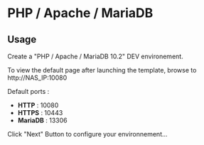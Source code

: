 PHP / Apache / MariaDB
=========

## Usage
Create a "PHP / Apache / MariaDB 10.2" DEV environement.

To view the default page after launching the template, browse to http://NAS_IP:10080

Default ports :
 - **HTTP** : 10080
 - **HTTPS** : 10443
 - **MariaDB** : 13306

 Click "Next" Button to configure your environnement...